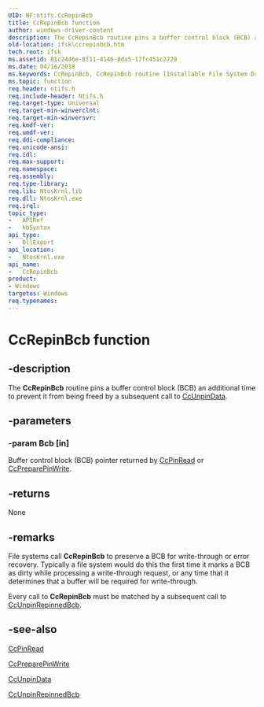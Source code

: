 ```yaml
---
UID: NF:ntifs.CcRepinBcb
title: CcRepinBcb function
author: windows-driver-content
description: The CcRepinBcb routine pins a buffer control block (BCB) an additional time to prevent it from being freed by a subsequent call to CcUnpinData.
old-location: ifsk\ccrepinbcb.htm
tech.root: ifsk
ms.assetid: 81c2446e-8f11-4146-8da5-17fc451c2729
ms.date: 04/16/2018
ms.keywords: CcRepinBcb, CcRepinBcb routine [Installable File System Drivers], ccref_5aacfd67-3d6c-4be6-9bfa-5b85772ce32f.xml, ifsk.ccrepinbcb, ntifs/CcRepinBcb
ms.topic: function
req.header: ntifs.h
req.include-header: Ntifs.h
req.target-type: Universal
req.target-min-winverclnt: 
req.target-min-winversvr: 
req.kmdf-ver: 
req.umdf-ver: 
req.ddi-compliance: 
req.unicode-ansi: 
req.idl: 
req.max-support: 
req.namespace: 
req.assembly: 
req.type-library: 
req.lib: NtosKrnl.lib
req.dll: NtosKrnl.exe
req.irql: 
topic_type:
-	APIRef
-	kbSyntax
api_type:
-	DllExport
api_location:
-	NtosKrnl.exe
api_name:
-	CcRepinBcb
product:
- Windows
targetos: Windows
req.typenames: 
---
```


# CcRepinBcb function


## -description


The <b>CcRepinBcb</b> routine pins a buffer control block (BCB) an additional time to prevent it from being freed by a subsequent call to <a href="https://msdn.microsoft.com/library/windows/hardware/ff539228">CcUnpinData</a>.


## -parameters




### -param Bcb [in]

Buffer control block (BCB) pointer returned by <a href="https://msdn.microsoft.com/library/windows/hardware/ff539180">CcPinRead</a> or <a href="https://msdn.microsoft.com/library/windows/hardware/ff539183">CcPreparePinWrite</a>.


## -returns



None




## -remarks



File systems call <b>CcRepinBcb</b> to preserve a BCB for write-through or error recovery. Typically a file system would do this the first time it marks a BCB as dirty while processing a write-through request, or any time that it determines that a buffer will be required for write-through.

Every call to <b>CcRepinBcb</b> must be matched by a subsequent call to <a href="https://msdn.microsoft.com/library/windows/hardware/ff539235">CcUnpinRepinnedBcb</a>.




## -see-also




<a href="https://msdn.microsoft.com/library/windows/hardware/ff539180">CcPinRead</a>



<a href="https://msdn.microsoft.com/library/windows/hardware/ff539183">CcPreparePinWrite</a>



<a href="https://msdn.microsoft.com/library/windows/hardware/ff539228">CcUnpinData</a>



<a href="https://msdn.microsoft.com/library/windows/hardware/ff539235">CcUnpinRepinnedBcb</a>
 

 

